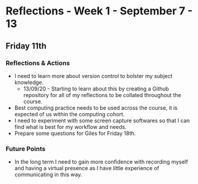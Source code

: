Reflections - Week 1 - September 7 - 13
===

Friday 11th
---
### Reflections & Actions
* I need to learn more about version control to bolster my subject knowledge.
    * 13/09/20 - Starting to learn about this by creating a Github repository for all of my reflections to be collated throughout the course.
* Best computing practice needs to be used across the course, it is expected of us within the computing cohort.
* I need to experiment with some screen capture softwares so that I can find what is best for my workflow and needs.
* Prepare some questions for Giles for Friday 18th.

### Future Points
* In the long term I need to gain more confidence with recording myself and having a virtual presence as I have little experience of communicating in this way.

